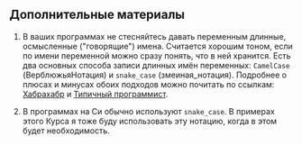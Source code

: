 ## Дополнительные материалы

1. В ваших программах не стесняйтесь давать переменным длинные, осмысленные ("говорящие") имена. Считается хорошим тоном, если по имени переменной можно сразу понять, что в ней хранится. Есть два основных способа записи длинных имён переменных: `CamelCase` (ВерблюжьяНотация) и `snake_case` (змеиная_нотация). Подробнее о плюсах и минусах обоих подходов можно почитать по ссылкам: [Хабрахабр](https://habrahabr.ru/post/113044/) и [Типичный программист](https://tproger.ru/translations/camelcase-vs-underscores-scientific-showdown/).
 
2. В программах на Си обычно используют `snake_case`. В примерах этого Курса я тоже буду использовать эту нотацию, когда в этом будет необходимость.